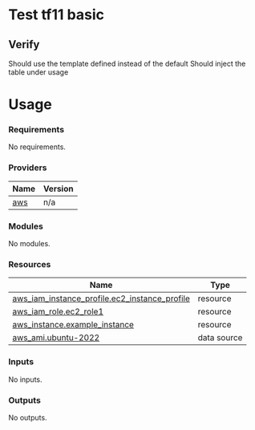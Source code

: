 <!-- BEGIN_TF_DOCS -->
# Test tf11 basic

## Verify

Should use the template defined instead of the default
Should inject the table under usage

# Usage

### Requirements

No requirements.

### Providers

| Name | Version |
|------|---------|
| <a name="provider_aws"></a> [aws](#provider\_aws) | n/a |

### Modules

No modules.

### Resources

| Name | Type |
|------|------|
| [aws_iam_instance_profile.ec2_instance_profile](https://registry.terraform.io/providers/hashicorp/aws/latest/docs/resources/iam_instance_profile) | resource |
| [aws_iam_role.ec2_role1](https://registry.terraform.io/providers/hashicorp/aws/latest/docs/resources/iam_role) | resource |
| [aws_instance.example_instance](https://registry.terraform.io/providers/hashicorp/aws/latest/docs/resources/instance) | resource |
| [aws_ami.ubuntu-2022](https://registry.terraform.io/providers/hashicorp/aws/latest/docs/data-sources/ami) | data source |

### Inputs

No inputs.

### Outputs

No outputs.
<!-- END_TF_DOCS -->